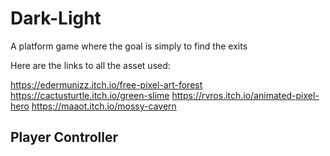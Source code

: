 # Dark-Light

A platform game where the goal is simply to find the exits

Here are the links to all the asset used:

https://edermunizz.itch.io/free-pixel-art-forest
https://cactusturtle.itch.io/green-slime
https://rvros.itch.io/animated-pixel-hero
https://maaot.itch.io/mossy-cavern

## Player Controller
